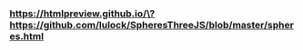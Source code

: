 ### https://htmlpreview.github.io/\?https://github.com/lulock/SpheresThreeJS/blob/master/spheres.html
